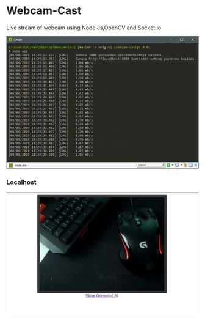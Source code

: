 # Webcam-Cast
Live stream of webcam using Node Js,OpenCV and Socket.io 

![](ScreenShots/Screenshot1.png)

### Localhost

![](ScreenShots/Screenshot2.png)
